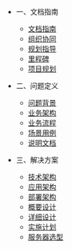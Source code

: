 <!-- zh-cn/_sidebar.md -->

* 一、文档指南

  * [文档指南](/zh-cn/README.md)
  * [组织协同](/zh-cn/01-organizational-collaboration.md)
  * [规划指导](/zh-cn/01-guiding-ideology.md)
  * [里程碑](/zh-cn/01-project-plan.md)
  * [项目规划](/zh-cn/01-product-plan.md)

* 二、问题定义

  * [问题背景](/zh-cn/02-problem-background.md)
  * [业务架构](/zh-cn/02-production-architecture-diagram.md)
  * [业务流程](/zh-cn/02-business-flow-chart.md)
  * [场景用例](/zh-cn/02-use-case-diagram.md)
  * [说明文档](/zh-cn/02-document-description.md)

* 三、解决方案

  * [技术架构](/zh-cn/03-tech-architecture-diagram.md)
  * [应用架构](/zh-cn/03-application-architecture-diagram.md)
  * [部署架构](/zh-cn/03-deployment-architecture-diagram.md)
  * [概要设计](/zh-cn/03-outline-design.md)
  * [详细设计](/zh-cn/03-detailed-design.md)
  * [实施计划](/zh-cn/03-construction-plan.md)
  * [服务器选型](/zh-cn/03-server-selection.md)
